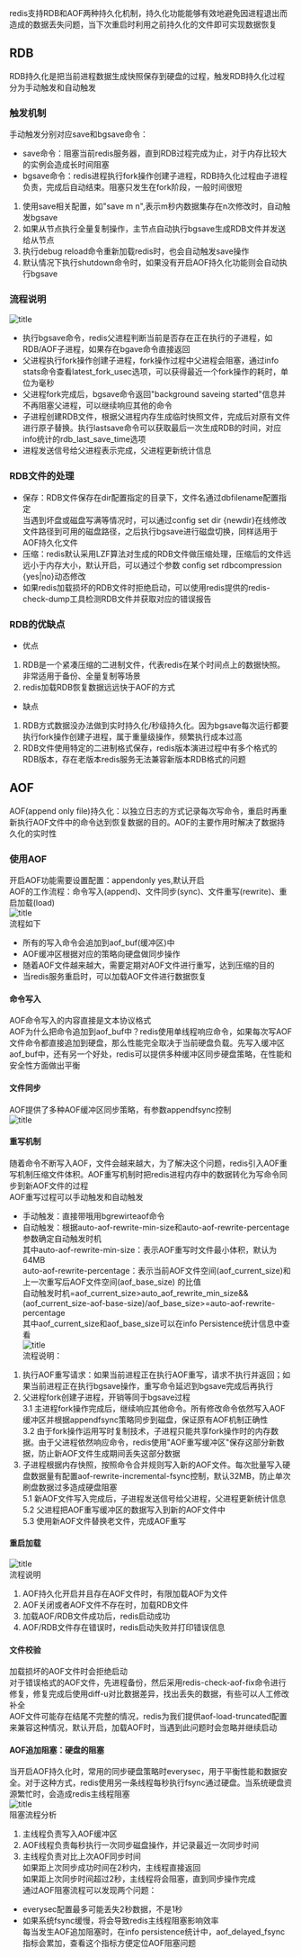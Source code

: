 redis支持RDB和AOF两种持久化机制，持久化功能能够有效地避免因进程退出而造成的数据丢失问题，当下次重启时利用之前持久化的文件即可实现数据恢复  
## RDB  
RDB持久化是把当前进程数据生成快照保存到硬盘的过程，触发RDB持久化过程分为手动触发和自动触发  
### 触发机制  
手动触发分别对应save和bgsave命令：
+ save命令：阻塞当前redis服务器，直到RDB过程完成为止，对于内存比较大的实例会造成长时间阻塞  
+ bgsave命令：redis进程执行fork操作创建子进程，RDB持久化过程由子进程负责，完成后自动结束。阻塞只发生在fork阶段，一般时间很短  
1. 使用save相关配置，如"save m n",表示m秒内数据集存在n次修改时，自动触发bgsave  
2. 如果从节点执行全量复制操作，主节点自动执行bgsave生成RDB文件并发送给从节点  
3. 执行debug reload命令重新加载redis时，也会自动触发save操作  
4. 默认情况下执行shutdown命令时，如果没有开启AOF持久化功能则会自动执行bgsave  
### 流程说明  
![title](https://raw.githubusercontent.com/liujinxi931204/image/master/gitnote/2020/09/18/1600416227834-1600416227895.png)  
+ 执行bgsave命令，redis父进程判断当前是否存在正在执行的子进程，如RDB/AOF子进程，如果存在bgave命令直接返回  
+ 父进程执行fork操作创建子进程，fork操作过程中父进程会阻塞，通过info stats命令查看latest_fork_usec选项，可以获得最近一个fork操作的耗时，单位为毫秒  
+ 父进程fork完成后，bgsave命令返回"background saveing started"信息并不再阻塞父进程，可以继续响应其他的命令  
+ 子进程创建RDB文件，根据父进程内存生成临时快照文件，完成后对原有文件进行原子替换。执行lastsave命令可以获取最后一次生成RDB的时间，对应info统计的rdb_last_save_time选项  
+ 进程发送信号给父进程表示完成，父进程更新统计信息  
### RDB文件的处理  
+ 保存：RDB文件保存在dir配置指定的目录下，文件名通过dbfilename配置指定  
当遇到坏盘或磁盘写满等情况时，可以通过config set dir {newdir}在线修改文件路径到可用的磁盘路径，之后执行bgsave进行磁盘切换，同样适用于AOF持久化文件  
+ 压缩：redis默认采用LZF算法对生成的RDB文件做压缩处理，压缩后的文件远远小于内存大小，默认开启，可以通过个参数 config set rdbcompression {yes|no}动态修改  
+ 如果redis加载损坏的RDB文件时拒绝启动，可以使用redis提供的redis-check-dump工具检测RDB文件并获取对应的错误报告  
### RDB的优缺点  
+ 优点  
1. RDB是一个紧凑压缩的二进制文件，代表redis在某个时间点上的数据快照。非常适用于备份、全量复制等场景  
2. redis加载RDB恢复数据远远快于AOF的方式  
+ 缺点  
1. RDB方式数据没办法做到实时持久化/秒级持久化。因为bgsave每次运行都要执行fork操作创建子进程，属于重量级操作，频繁执行成本过高  
2. RDB文件使用特定的二进制格式保存，redis版本演进过程中有多个格式的RDB版本，存在老版本redis服务无法兼容新版本RDB格式的问题  
## AOF  
AOF(append only file)持久化：以独立日志的方式记录每次写命令，重启时再重新执行AOF文件中的命令达到恢复数据的目的。AOF的主要作用时解决了数据持久化的实时性  
### 使用AOF  
开启AOF功能需要设置配置：appendonly yes,默认开启  
AOF的工作流程：命令写入(append)、文件同步(sync)、文件重写(rewrite)、重启加载(load)  
![title](https://raw.githubusercontent.com/liujinxi931204/image/master/gitnote/2020/09/21/1600674526274-1600674526319.png)   
流程如下  
+ 所有的写入命令会追加到aof_buf(缓冲区)中  
+ AOF缓冲区根据对应的策略向硬盘做同步操作  
+ 随着AOF文件越来越大，需要定期对AOF文件进行重写，达到压缩的目的  
+ 当redis服务重启时，可以加载AOF文件进行数据恢复  
#### 命令写入  
AOF命令写入的内容直接是文本协议格式  
AOF为什么把命令追加到aof_buf中？redis使用单线程响应命令，如果每次写AOF文件命令都直接追加到硬盘，那么性能完全取决于当前硬盘负载。先写入缓冲区aof_buf中，还有另一个好处，redis可以提供多种缓冲区同步硬盘策略，在性能和安全性方面做出平衡  
#### 文件同步  
AOF提供了多种AOF缓冲区同步策略，有参数appendfsync控制  
![title](https://raw.githubusercontent.com/liujinxi931204/image/master/gitnote/2020/09/21/1600675513825-1600675513827.png)  
#### 重写机制  
随着命令不断写入AOF，文件会越来越大，为了解决这个问题，redis引入AOF重写机制压缩文件体积。AOF重写机制时把redis进程内存中的数据转化为写命令同步到新AOF文件的过程  
AOF重写过程可以手动触发和自动触发  
+ 手动触发：直接带哦用bgrewirteaof命令  
+ 自动触发：根据auto-aof-rewrite-min-size和auto-aof-rewrite-percentage参数确定自动触发时机  
其中auto-aof-rewrite-min-size：表示AOF重写时文件最小体积，默认为64MB  
auto-aof-rewrite-percentage：表示当前AOF文件空间(aof_current_size)和上一次重写后AOF文件空间(aof_base_size)
的比值  
自动触发时机=aof_current_size>auto_aof_rewrite_min_size&&(aof_current_size-aof-base-size)/aof_base_size>=auto-aof-rewrite-percentage  
其中aof_current_size和aof_base_size可以在info Persistence统计信息中查看  
![title](https://raw.githubusercontent.com/liujinxi931204/image/master/gitnote/2020/09/21/1600677390241-1600677390243.png)  
流程说明：
1. 执行AOF重写请求：如果当前进程正在执行AOF重写，请求不执行并返回；如果当前进程正在执行bgsave操作，重写命令延迟到bgsave完成后再执行  
2. 父进程fork创建子进程，开销等同于bgsave过程  
3.1 主进程fork操作完成后，继续响应其他命令。所有修改命令依然写入AOF缓冲区并根据appendfsync策略同步到磁盘，保证原有AOF机制正确性  
3.2 由于fork操作运用写时复制技术，子进程只能共享fork操作时的内存数据。由于父进程依然响应命令，redis使用"AOF重写缓冲区"保存这部分新数据，防止新AOF文件生成期间丢失这部分数据  
4. 子进程根据内存快照，按照命令合并规则写入新的AOF文件。每次批量写入硬盘数据量有配置aof-rewrite-incremental-fsync控制，默认32MB，防止单次刷盘数据过多造成硬盘阻塞  
5.1 新AOF文件写入完成后，子进程发送信号给父进程，父进程更新统计信息  
5.2 父进程把AOF重写缓冲区的数据写入到新的AOF文件中  
5.3 使用新AOF文件替换老文件，完成AOF重写  
#### 重启加载  
![title](https://raw.githubusercontent.com/liujinxi931204/image/master/gitnote/2020/09/21/1600678490912-1600678490913.png)  
流程说明  
1. AOF持久化开启并且存在AOF文件时，有限加载AOF为文件  
2. AOF关闭或者AOF文件不存在时，加载RDB文件  
3. 加载AOF/RDB文件成功后，redis启动成功  
4. AOF/RDB文件存在错误时，redis启动失败并打印错误信息  
#### 文件校验  
加载损坏的AOF文件时会拒绝启动  
对于错误格式的AOF文件，先进程备份，然后采用redis-check-aof-fix命令进行修复，修复完成后使用diff-u对比数据差异，找出丢失的数据，有些可以人工修改补全  
AOF文件可能存在结尾不完整的情况，redis为我们提供aof-load-truncated配置来兼容这种情况，默认开启，加载AOF时，当遇到此问题时会忽略并继续启动  
#### AOF追加阻塞：硬盘的阻塞  
当开启AOF持久化时，常用的同步硬盘策略时everysec，用于平衡性能和数据安全。对于这种方式，redis使用另一条线程每秒执行fsync通过硬盘。当系统硬盘资源繁忙时，会造成redis主线程阻塞  
![title](https://raw.githubusercontent.com/liujinxi931204/image/master/gitnote/2020/09/22/1600756735557-1600756735630.png)  
阻塞流程分析 
1. 主线程负责写入AOF缓冲区  
2. AOF线程负责每秒执行一次同步磁盘操作，并记录最近一次同步时间  
3. 主线程负责对比上次AOF同步时间  
如果距上次同步成功时间在2秒内，主线程直接返回  
如果距上次同步时间超过2秒，主线程将会阻塞，直到同步操作完成  
通过AOF阻塞流程可以发现两个问题：
+ everysec配置最多可能丢失2秒数据，不是1秒  
+ 如果系统fsync缓慢，将会导致redis主线程阻塞影响效率  
每当发生AOF追加阻塞时，在info persistence统计中，aof_delayed_fsync指标会累加，查看这个指标方便定位AOF阻塞问题  



  
















